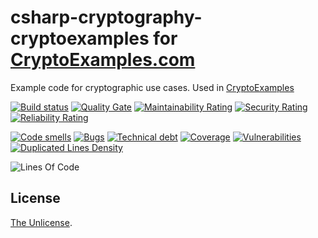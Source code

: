 # csharp-cryptography-cryptoexamples for [CryptoExamples.com](https://www.cryptoexamples.com)

Example code for cryptographic use cases. Used in [CryptoExamples](https://github.com/kmindi/crypto-examples)


[![Build status](https://travis-ci.org/cryptoexamples/chsarp-cryptoexamples.svg?branch=master)](https://travis-ci.org/cryptoexamples/chsarp-cryptoexamples)
[![Quality Gate](https://sonarcloud.io/api/project_badges/measure?project=chsarp-cryptoexamples&metric=alert_status)](https://sonarcloud.io/dashboard?id=chsarp-cryptoexamples)
[![Maintainability Rating](https://sonarcloud.io/api/project_badges/measure?project=chsarp-cryptoexamples&metric=sqale_rating)](https://sonarcloud.io/component_measures?id=chsarp-cryptoexamples&metric=sqale_rating)
[![Security Rating](https://sonarcloud.io/api/project_badges/measure?project=chsarp-cryptoexamples&metric=security_rating)](https://sonarcloud.io/component_measures?id=chsarp-cryptoexamples&metric=security_rating)
[![Reliability Rating](https://sonarcloud.io/api/project_badges/measure?project=chsarp-cryptoexamples&metric=reliability_rating)](https://sonarcloud.io/component_measures?id=chsarp-cryptoexamples&metric=reliability_rating)

[![Code smells](https://sonarcloud.io/api/project_badges/measure?project=chsarp-cryptoexamples&metric=code_smells)](https://sonarcloud.io/component_measures?id=chsarp-cryptoexamples&metric=code_smells)
[![Bugs](https://sonarcloud.io/api/project_badges/measure?project=chsarp-cryptoexamples&metric=bugs)](https://sonarcloud.io/component_measures?id=chsarp-cryptoexamples&metric=bugs)
[![Technical debt](https://sonarcloud.io/api/project_badges/measure?project=chsarp-cryptoexamples&metric=sqale_index)](https://sonarcloud.io/component_measures?id=chsarp-cryptoexamples&metric=sqale_index)
[![Coverage](https://sonarcloud.io/api/project_badges/measure?project=chsarp-cryptoexamples&metric=coverage)](https://sonarcloud.io/component_measures?id=chsarp-cryptoexamples&metric=coverage)
[![Vulnerabilities](https://sonarcloud.io/api/project_badges/measure?project=chsarp-cryptoexamples&metric=vulnerabilities)](https://sonarcloud.io/component_measures?id=chsarp-cryptoexamples&metric=vulnerabilities)
[![Duplicated Lines Density](https://sonarcloud.io/api/project_badges/measure?project=chsarp-cryptoexamples&metric=duplicated_lines_density)](https://sonarcloud.io/component_measures?id=chsarp-cryptoexamples&metric=duplicated_lines_density)

![Lines Of Code](https://sonarcloud.io/api/project_badges/measure?project=chsarp-cryptoexamples&metric=ncloc)

## License

[The Unlicense](LICENSE).
